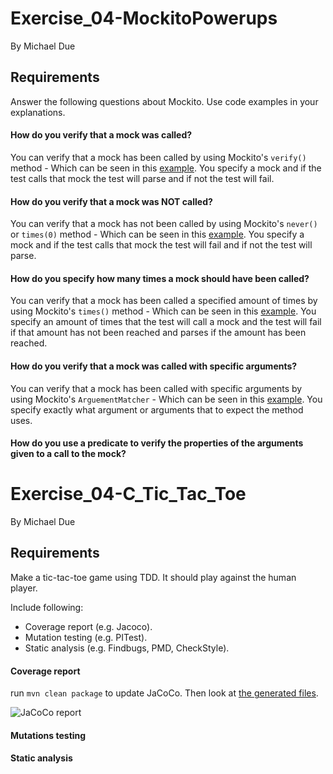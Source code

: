 # Exercise_04-MockitoPowerups
By Michael Due

## Requirements
Answer the following questions about Mockito. Use code examples in your explanations.

#### How do you verify that a mock was called?
You can verify that a mock has been called by using Mockito's `verify()` method - Which can be seen in this [example](https://github.com/mich561d/Exercise_04-MockitoPowerups/blob/a9dd06d419a6c30cb099da724bce0d334bc01c40/src/test/java/unit/servicelayer/player/CreatePlayerTest.java#L37). You specify a mock and if the test calls that mock the test will parse and if not the test will fail.

#### How do you verify that a mock was NOT called?
You can verify that a mock has not been called by using Mockito's `never()` or `times(0)` method - Which can be seen in this [example](https://github.com/mich561d/Exercise_04-MockitoPowerups/blob/63249ddd3d6d756fd92f253b370a8dd0e728b521/src/test/java/unit/servicelayer/player/CreatePlayerTest.java#L54). You specify a mock and if the test calls that mock the test will fail and if not the test will parse.

#### How do you specify how many times a mock should have been called?
You can verify that a mock has been called a specified amount of times by using Mockito's `times()` method - Which can be seen in this [example](https://github.com/mich561d/Exercise_04-MockitoPowerups/blob/a9dd06d419a6c30cb099da724bce0d334bc01c40/src/test/java/unit/servicelayer/player/CreatePlayerTest.java#L37). You specify an amount of times that the test will call a mock and the test will fail if that amount has not been reached and parses if the amount has been reached.

#### How do you verify that a mock was called with specific arguments?
You can verify that a mock has been called with specific arguments by using Mockito's `ArguementMatcher` - Which can be seen in this [example](https://github.com/mich561d/Exercise_04-MockitoPowerups/blob/63249ddd3d6d756fd92f253b370a8dd0e728b521/src/test/java/unit/servicelayer/player/CreatePlayerTest.java#L55). You specify exactly what argument or arguments that to expect the method uses.

#### How do you use a predicate to verify the properties of the arguments given to a call to the mock?


# Exercise_04-C_Tic_Tac_Toe
By Michael Due

## Requirements
Make a tic-tac-toe game using TDD. It should play against the human player. 

Include following:
- Coverage report (e.g. Jacoco).
- Mutation testing (e.g. PITest).
- Static analysis (e.g. Findbugs, PMD, CheckStyle). 

#### Coverage report
run `mvn clean package` to update JaCoCo. Then look at [the generated files](https://github.com/mich561d/Exercise_04-MockitoPowerups/tree/main/target/site/jacoco).

![JaCoCo report](https://github.com/mich561d/Exercise_04-MockitoPowerups/images/JaCoCo.PNG "JaCoCo report")

#### Mutations testing

#### Static analysis
